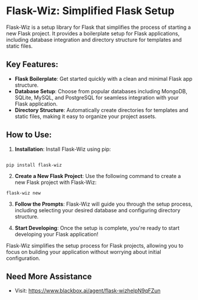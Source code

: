 # Flask-Wiz: Simplified Flask Setup

Flask-Wiz is a setup library for Flask that simplifies the process of starting a new Flask project. It provides a boilerplate setup for Flask applications, including database integration and directory structure for templates and static files.

## Key Features:

- **Flask Boilerplate**: Get started quickly with a clean and minimal Flask app structure.
- **Database Setup**: Choose from popular databases including MongoDB, SQLite, MySQL, and PostgreSQL for seamless integration with your Flask application.
- **Directory Structure**: Automatically create directories for templates and static files, making it easy to organize your project assets.

## How to Use:

1. **Installation**: Install Flask-Wiz using pip:

``` Terminal 

pip install flask-wiz

```


2. **Create a New Flask Project**: Use the following command to create a new Flask project with Flask-Wiz:

```Terminal
flask-wiz new
```

3. **Follow the Prompts**: Flask-Wiz will guide you through the setup process, including selecting your desired database and configuring directory structure.

4. **Start Developing**: Once the setup is complete, you're ready to start developing your Flask application!

Flask-Wiz simplifies the setup process for Flask projects, allowing you to focus on building your application without worrying about initial configuration.

## Need More Assistance
- Visit: https://www.blackbox.ai/agent/flask-wizhelpN9qFZun
